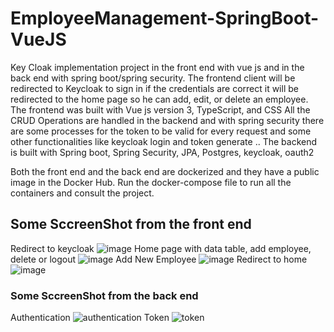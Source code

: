 # EmployeeManagement-SpringBoot-VueJS
Key Cloak implementation project in the front end with vue js and in the back end with spring boot/spring security.
The frontend client will be redirected to Keycloak to sign in if the credentials are correct it will be redirected to the home page so he can add, edit, or delete an employee.
The frontend was built with Vue js version 3, TypeScript, and CSS
All the CRUD Operations are handled in the backend and with spring security there are some processes for the token to be valid for every request and some other functionalities like keycloak login and token generate ..
The backend is built with Spring boot, Spring Security, JPA, Postgres, keycloak, oauth2

Both the front end and the back end are dockerized and they have a public image in the Docker Hub.
Run the docker-compose file to run all the containers and consult the project.

## Some SccreenShot from the front end
Redirect to keycloak 
![image](https://github.com/ramzibouzaiene/EmployeeManagement-SpringBoot-VueJS/assets/74255678/603834b6-6523-4f7b-b210-35e78fbc2079)
Home page with data table, add employee, delete or logout
![image](https://github.com/ramzibouzaiene/EmployeeManagement-SpringBoot-VueJS/assets/74255678/455aff16-8e3f-446f-95d9-93060d8e9ea4)
Add New Employee
![image](https://github.com/ramzibouzaiene/EmployeeManagement-SpringBoot-VueJS/assets/74255678/fa941ca2-c8ac-4aee-9aae-4db184c28fb0)
Redirect to home
![image](https://github.com/ramzibouzaiene/EmployeeManagement-SpringBoot-VueJS/assets/74255678/4b980c0b-a9ee-443f-a707-1b5fa75e810d)

### Some SccreenShot from the back end
Authentication
![authentication](https://github.com/ramzibouzaiene/EmployeeManagement-SpringBoot-VueJS/assets/74255678/07fb7751-51b4-4a9c-9469-3f2d25ced611)
Token
![token](https://github.com/ramzibouzaiene/EmployeeManagement-SpringBoot-VueJS/assets/74255678/887bc6b4-3e19-4a1f-b793-3a4923ccde33)
